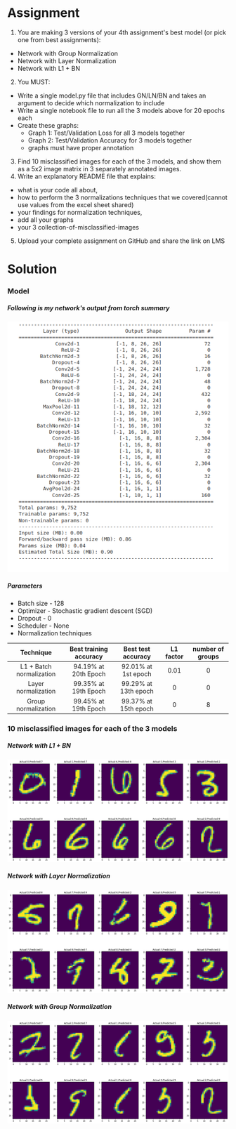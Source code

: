 # Assignment
1. You are making 3 versions of your 4th assignment's best model (or pick one from best assignments): <br/>
- Network with Group Normalization
- Network with Layer Normalization
- Network with L1 + BN
2. You MUST: <br/>
- Write a single model.py file that includes GN/LN/BN and takes an argument to decide which normalization to include
- Write a single notebook file to run all the 3 models above for 20 epochs each
- Create these graphs:
   - Graph 1: Test/Validation Loss for all 3 models together
   - Graph 2: Test/Validation Accuracy for 3 models together
   - graphs must have proper annotation
3. Find 10 misclassified images for each of the 3 models, and show them as a 5x2 image matrix in 3 separately annotated images. 
4. Write an explanatory README file that explains:
- what is your code all about,
- how to perform the 3 normalizations techniques that we covered(cannot use values from the excel sheet shared)
- your findings for normalization techniques,
- add all your graphs
- your 3 collection-of-misclassified-images 
5. Upload your complete assignment on GitHub and share the link on LMS

# Solution
### Model
##### Following is my network's output from torch summary
![op](images/op.png)
##### Parameters
- Batch size - 128
- Optimizer - Stochastic gradient descent (SGD)
- Dropout - 0
- Scheduler - None
- Normalization techniques <br/>

| Technique                  |   Best training accuracy | Best test accuracy  |  L1 factor | number of groups |
|:--------------------------:|:------------------------:|:-------------------:|:----------:|:----------------:|
| L1 + Batch normalization   | 94.19% at 20th Epoch     | 92.01% at 1st epoch |    0.01    |       0          |    
| Layer normalization        | 99.35% at 19th Epoch     | 99.29% at 13th epoch|    0       |       0          |    
| Group normalization        | 99.45% at 19th Epoch     | 99.37% at 15th epoch|    0       |       8          |    


### 10 misclassified images for each of the 3 models
##### Network with L1 + BN
![batch](images/batch.png)
##### Network with Layer Normalization
![Layer](images/layer.png)
##### Network with Group Normalization
![group](images/group.png)
